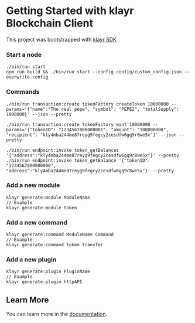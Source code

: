 # Getting Started with klayr Blockchain Client

This project was bootstrapped with [klayr SDK](https://github.com/klayrHQ/klayr-sdk)

### Start a node

```
./bin/run start
npm run build && ./bin/run start --config config/custom_config.json --overwrite-config
```

### Commands

```
./bin/run transaction:create tokenFactory createToken 10000000 --params='{"name":"The real pepe", "symbol": "PEPE2", "totalSupply": 1900000}' --json --pretty

./bin/run transaction:create tokenFactory mint 10000000 --params='{"tokenID": "1234567800000001", "amount": "100000000", "recipient": "kly4mba244me87reyg9fegcy2cesdfw6gq9r8we5x"}' --json --pretty

./bin/run endpoint:invoke token_getBalances '{"address":"kly4mba244me87reyg9fegcy2cesdfw6gq9r8we5x"}' --pretty
./bin/run endpoint:invoke token_getBalance '{"tokenID": "1234567800000000", "address":"kly4mba244me87reyg9fegcy2cesdfw6gq9r8we5x"}' --pretty
```

### Add a new module

```
klayr generate:module ModuleName
// Example
klayr generate:module token
```

### Add a new command

```
klayr generate:command ModuleName Command
// Example
klayr generate:command token transfer
```

### Add a new plugin

```
klayr generate:plugin PluginName
// Example
klayr generate:plugin httpAPI
```

## Learn More

You can learn more in the [documentation](https://klayr.com/documentation/klayr-sdk/).

